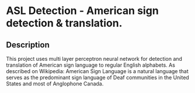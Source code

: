 # ASL Detection - American sign detection & translation.

## Description

This project uses multi layer perceptron neural network for detection and translation of American sign language to regular English alphabets.
As described on Wikipedia: American Sign Language is a natural language that serves as the predominant sign language of Deaf communities in the United States and most of Anglophone Canada.
